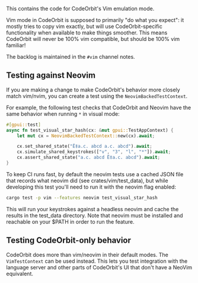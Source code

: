 ﻿This contains the code for CodeOrbit's Vim emulation mode.

Vim mode in CodeOrbit is supposed to primarily "do what you expect": it mostly tries to copy vim exactly, but will use CodeOrbit-specific functionality when available to make things smoother. This means CodeOrbit will never be 100% vim compatible, but should be 100% vim familiar!

The backlog is maintained in the `#vim` channel notes.

## Testing against Neovim

If you are making a change to make CodeOrbit's behavior more closely match vim/nvim, you can create a test using the `NeovimBackedTestContext`.

For example, the following test checks that CodeOrbit and Neovim have the same behavior when running `*` in visual mode:

```rust
#[gpui::test]
async fn test_visual_star_hash(cx: &mut gpui::TestAppContext) {
    let mut cx = NeovimBackedTestContext::new(cx).await;

    cx.set_shared_state("Ë‡a.c. abcd a.c. abcd").await;
    cx.simulate_shared_keystrokes(["v", "3", "l", "*"]).await;
    cx.assert_shared_state("a.c. abcd Ë‡a.c. abcd").await;
}
```

To keep CI runs fast, by default the neovim tests use a cached JSON file that records what neovim did (see crates/vim/test_data),
but while developing this test you'll need to run it with the neovim flag enabled:

```sh
cargo test -p vim --features neovim test_visual_star_hash
```

This will run your keystrokes against a headless neovim and cache the results in the test_data directory. Note that neovim must be installed and reachable on your $PATH in order to run the feature.


## Testing CodeOrbit-only behavior

CodeOrbit does more than vim/neovim in their default modes. The `VimTestContext` can be used instead. This lets you test integration with the language server and other parts of CodeOrbit's UI that don't have a NeoVim equivalent.
